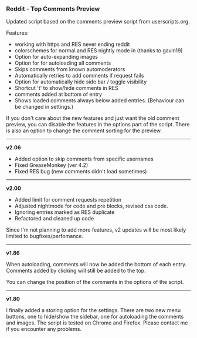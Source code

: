 ### Reddit - Top Comments Preview ###

Updated script based on the comments preview script from userscripts.org.

Features:

 - working with https and RES never ending reddit
 - colorschemes for normal and RES nightly mode in (thanks to gavin19)
 - Option for auto-expanding images
 - Option for for autoloading all comments
 - Skips comments from known automoderators
 - Automatically retries to add comments if request fails
 - Option for automatically hide side bar / toggle visibility
 - Shortcut 't' to show/hide comments in RES
 - comments added at bottom of entry
 - Shows loaded comments always below added entries.
   (Behaviour can be changed in settings.)


If you don't care about the new features and just want the old comment preview, you can disable the features in the options part of the script.
There is also an option to change the comment sorting for the preview.


-------

**v2.06**

- Added option to skip comments from specific usernames
- Fixed GreaseMonkey (ver 4.2)
- Fixed RES bug (new comments didn't load sometimes)

-------

**v2.00**

- Added limit for comment requests repetition
- Adjusted nightmode for code and pre blocks, revised css code.
- Ignoring entries marked as RES duplicate
- Refactored and cleaned up code

Since I'm not planning to add more features, v2 updates will be most likely limited to bugfixes/perfomance.

----------

**v1.86**

When autoloading, comments will now be added the bottom of each entry.
Comments added by clicking will still be added to the top.

You can change the position of the comments in the options of the script.


--------

**v1.80**

I finally added a storing option for the settings.
There are two new menu buttons, one to hide/show the sidebar, one for autoloading the comments and images. The script is tested on Chrome and Firefox. Please contact me if you encounter any problems.
